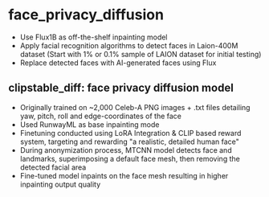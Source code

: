 # face_privacy_diffusion
- Use Flux1B as off-the-shelf inpainting model
- Apply facial recognition algorithms to detect faces in Laion-400M dataset (Start with 1% or 0.1% sample of LAION dataset for initial testing)
- Replace detected faces with AI-generated faces using Flux


## clipstable_diff: face privacy diffusion model
 - Originally trained on ~2,000 Celeb-A PNG images + .txt files detailing yaw, pitch, roll and edge-coordinates of the face
 - Used RunwayML as base inpainting mode
 - Finetuning conducted using LoRA Integration & CLIP based reward system, targeting and rewarding "a realistic, detailed human face"
 - During anonymization process, MTCNN model detects face and landmarks, superimposing a default face mesh, then removing the detected facial area
 - Fine-tuned model inpaints on the face mesh resulting in higher inpainting output quality
